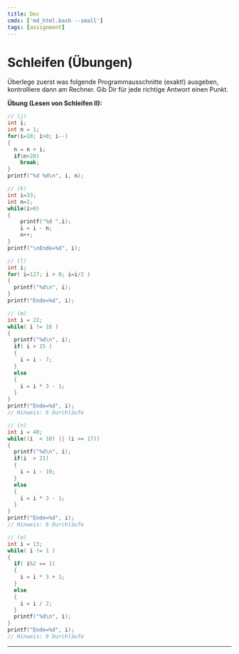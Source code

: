 ```yaml
---
title: Doc
cmds: ['md_html.bash --small']
tags: [assignment]
---
```


# Schleifen (Übungen)

Überlege zuerst was folgende Programmausschnitte (exakt!) ausgeben, kontrolliere dann am Rechner. Gib Dir für jede richtige Antwort einen Punkt.


**Übung (Lesen von Schleifen II):**


```c
// (j)
int i;
int n = 1;
for(i=10; i>0; i--)
{
  n = n + i;
  if(n>20)
    break;
}
printf("%d %d\n", i, n);
```


```c
// (k)
int i=33;
int n=1;
while(i>0) 
{
	printf("%d ",i);
	i = i - n;
	n++;
}
printf("\nEnde=%d", i);
```


```c
// (l)
int i;
for( i=127; i > 0; i=i/2 )
{
  printf("%d\n", i);
}
printf("Ende=%d", i);
```

```c
// (m)
int i = 22;
while( i != 16 )
{
  printf("%d\n", i);
  if( i > 15 )
  {
    i = i - 7;
  }
  else
  {
    i = i * 3 - 1;
  }
}
printf("Ende=%d", i);
// Hinweis: 6 Durchläufe
```


```c
// (n)
int i = 40;
while((i  < 10) || (i >= 17))
{
  printf("%d\n", i);
  if(i  > 21)
  {
    i = i - 19;
  }
  else
  {
    i = i * 3 - 1; 	
  }
}
printf("Ende=%d", i);
// Hinweis: 6 Durchläufe
```


```c
// (o)
int i = 13;
while( i != 1 )
{
  if( i%2 == 1)
  {
    i = i * 3 + 1; 	
  }
  else
  {
    i = i / 2;
  }
  printf("%d\n", i);
}
printf("Ende=%d", i);
// Hinweis: 9 Durchläufe
```

---












